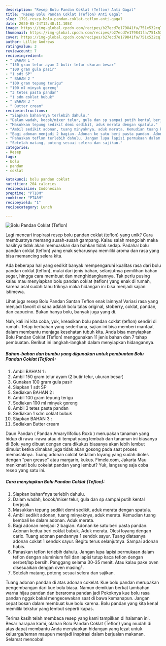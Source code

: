 ```yaml
---
description: "Resep Bolu Pandan Coklat (Teflon) Anti Gagal"
title: "Resep Bolu Pandan Coklat (Teflon) Anti Gagal"
slug: 1791-resep-bolu-pandan-coklat-teflon-anti-gagal
date: 2020-05-24T12:48:11.105Z
image: https://img-global.cpcdn.com/recipes/b27ecd7e179841fa/751x532cq70/bolu-pandan-coklat-teflon-foto-resep-utama.jpg
thumbnail: https://img-global.cpcdn.com/recipes/b27ecd7e179841fa/751x532cq70/bolu-pandan-coklat-teflon-foto-resep-utama.jpg
cover: https://img-global.cpcdn.com/recipes/b27ecd7e179841fa/751x532cq70/bolu-pandan-coklat-teflon-foto-resep-utama.jpg
author: Lillie Andrews
ratingvalue: 3
reviewcount: 7
recipeingredient:
- " BAHAN 1 "
- "150 gram telur ayam 2 butir telur ukuran besar"
- "100 gram gula pasir"
- "1 sdt SP"
- " BAHAN 2 "
- "100 gram tepung terigu"
- "100 ml minyak goreng"
- "3 tetes pasta pandan"
- "1 sdm coklat bubuk"
- " BAHAN 3 "
- " Butter cream"
recipeinstructions:
- "Siapkan bahan²nya terlebih dahulu."
- "Dalam wadah, kocok/mixer telur, gula dan sp sampai putih kental berjejak."
- "Masukkan tepung sedikit demi sedikit, aduk merata dengan spatula."
- "Ambil sedikit adonan, tuang minyaknya, aduk merata. Kemudian tuang kembali ke dalam adonan. Aduk merata."
- "Bagi adonan menjadi 2 bagian. Adonan ke satu beri pasta pandan. Adonan kedua beri coklat bubuk. Aduk merata. Olesi loyang dengan carlo. Tuang adonan pandannya 1 sendok sayur. Tuang diatasnya adonan coklat 1 sendok sayur. Begitu terus selanjutnya. Sampai adonan habis."
- "Panaskan teflon terlebih dahulu. Jangan lupa lapisi permukaan dalam teflon dengan aluminium foil dan lapisi tutup kaca teflon dengan serbet/lap bersih. Panggang selama 30-35 menit. Atau kalau pake oven disesuaikan dengan oven masing²."
- "Setelah matang, potong sesuai selera dan sajikan."
categories:
- Resep
tags:
- bolu
- pandan
- coklat

katakunci: bolu pandan coklat 
nutrition: 204 calories
recipecuisine: Indonesian
preptime: "PT10M"
cooktime: "PT48M"
recipeyield: "1"
recipecategory: Lunch

---
```



![Bolu Pandan Coklat (Teflon)](https://img-global.cpcdn.com/recipes/b27ecd7e179841fa/751x532cq70/bolu-pandan-coklat-teflon-foto-resep-utama.jpg)

Lagi mencari inspirasi resep bolu pandan coklat (teflon) yang unik? Cara membuatnya memang susah-susah gampang. Kalau salah mengolah maka hasilnya tidak akan memuaskan dan bahkan tidak sedap. Padahal bolu pandan coklat (teflon) yang enak seharusnya memiliki aroma dan rasa yang bisa memancing selera kita.

Ada beberapa hal yang sedikit banyak mempengaruhi kualitas rasa dari bolu pandan coklat (teflon), mulai dari jenis bahan, selanjutnya pemilihan bahan segar, hingga cara membuat dan menghidangkannya. Tak perlu pusing kalau mau menyiapkan bolu pandan coklat (teflon) yang enak di rumah, karena asal sudah tahu triknya maka hidangan ini bisa menjadi sajian istimewa.

Lihat juga resep Bolu Pandan Santan Teflon enak lainnya! Variasi rasa yang menjadi favorit di sana adalah bolu talas original, stoberry, coklat, pandan, dan capucino. Bukan hanya bolu, banyak juga yang di.


Nah, kali ini kita coba, yuk, kreasikan bolu pandan coklat (teflon) sendiri di rumah. Tetap berbahan yang sederhana, sajian ini bisa memberi manfaat dalam membantu menjaga kesehatan tubuh kita. Anda bisa menyiapkan Bolu Pandan Coklat (Teflon) menggunakan 11 jenis bahan dan 7 tahap pembuatan. Berikut ini langkah-langkah dalam menyiapkan hidangannya.

<!--inarticleads1-->

##### Bahan-bahan dan bumbu yang digunakan untuk pembuatan Bolu Pandan Coklat (Teflon):

1. Ambil  BAHAN 1 :
1. Ambil 150 gram telur ayam (2 butir telur, ukuran besar)
1. Gunakan 100 gram gula pasir
1. Siapkan 1 sdt SP
1. Sediakan  BAHAN 2 :
1. Ambil 100 gram tepung terigu
1. Sediakan 100 ml minyak goreng
1. Ambil 3 tetes pasta pandan
1. Sediakan 1 sdm coklat bubuk
1. Siapkan  BAHAN 3 :
1. Sediakan  Butter cream


Daun Pandan ( Pandan Amaryllifolius Roxb ) merupakan tanaman yang hidup di rawa -rawa atau di tempat yang lembab dan tanaman ini biasanya di Bolu yang dibuat dengan cara dikukus biasanya akan lebih lembut dimulut ketika dimakan juga tidak akan gosong pada saat proses memasaknya. Tuang adonan coklat kedalam loyang yang sudah dioles dengan &#34;pan grease&#34; atau margarin, kukus. Fimela.com, Jakarta Mau menikmati bolu cokelat pandan yang lembut? Yuk, langsung saja coba resep yang satu ini. 

<!--inarticleads2-->

##### Cara menyiapkan Bolu Pandan Coklat (Teflon):

1. Siapkan bahan²nya terlebih dahulu.
1. Dalam wadah, kocok/mixer telur, gula dan sp sampai putih kental berjejak.
1. Masukkan tepung sedikit demi sedikit, aduk merata dengan spatula.
1. Ambil sedikit adonan, tuang minyaknya, aduk merata. Kemudian tuang kembali ke dalam adonan. Aduk merata.
1. Bagi adonan menjadi 2 bagian. Adonan ke satu beri pasta pandan. Adonan kedua beri coklat bubuk. Aduk merata. Olesi loyang dengan carlo. Tuang adonan pandannya 1 sendok sayur. Tuang diatasnya adonan coklat 1 sendok sayur. Begitu terus selanjutnya. Sampai adonan habis.
1. Panaskan teflon terlebih dahulu. Jangan lupa lapisi permukaan dalam teflon dengan aluminium foil dan lapisi tutup kaca teflon dengan serbet/lap bersih. Panggang selama 30-35 menit. Atau kalau pake oven disesuaikan dengan oven masing².
1. Setelah matang, potong sesuai selera dan sajikan.


Tuang adonan pandan di atas adonan cokelat. Kue bolu pandan merupakan pengembangan dari kue bolu biasa. Namun demikian berkat tambahan warna hijau pandan dan beraroma pandan jadi Pokoknya kue bolu rasa pandan nggak bakal mengecewakan saat di bawa kemanapun. Jangan cepat bosan dalam membuat kue bolu karena. Bolu pandan yang kita kenal memiliki tekstur yang lembut seperti kapas. 

Terima kasih telah membaca resep yang kami tampilkan di halaman ini. Besar harapan kami, olahan Bolu Pandan Coklat (Teflon) yang mudah di atas dapat membantu Anda menyiapkan hidangan yang lezat untuk keluarga/teman maupun menjadi inspirasi dalam berjualan makanan. Selamat mencoba!
